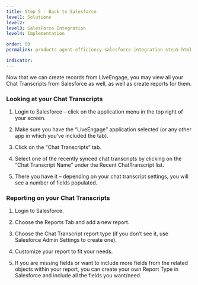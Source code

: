 ```yaml
---
title: Step 5 - Back to Salesforce
level1: Solutions
level2: 
level3: SalesForce Integration
level4: Implementation

order: 50
permalink: products-agent-efficiency-salesforce-integration-step5.html

indicator:
---
```


Now that we can create records from LiveEngage, you may view all your Chat Transcripts from Salesforce as well, as well as create reports for them.

### Looking at your Chat Transcripts

1. Login to Salesforce – click on the application menu in the top right of your screen.

2. Make sure you have the “LiveEngage” application selected (or any other app in which you’ve included the tab).

3. Click on the “Chat Transcripts” tab.

4. Select one of the recently synced chat transcripts by clicking on the “Chat Transcript Name” under the Recent ChatTranscript list.

5. There you have it – depending on your chat transcript settings, you will see a number of fields populated.

### Reporting on your Chat Transcripts

1. Login to Salesforce.

2. Choose the Reports Tab and add a new report.

3. Choose the Chat Transcript report type (if you don’t see it, use Salesforce Admin Settings to create one).

4. Customize your report to fit your needs.

5. If you are missing fields or want to include more fields from the related objects within your report, you can create your own Report Type in Salesforce and include all the fields you want/need.
